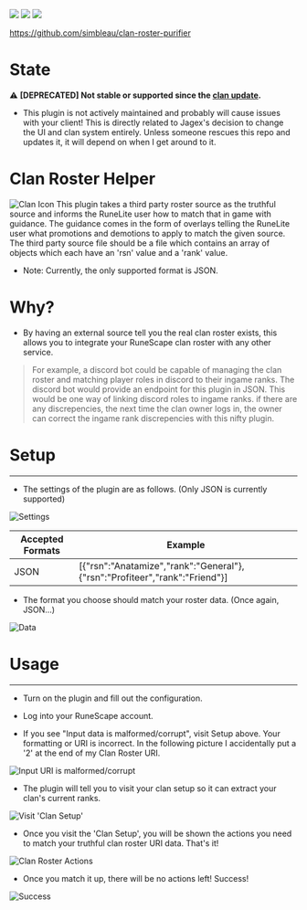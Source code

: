 [![](https://img.shields.io/endpoint?url=https://i.pluginhub.info/shields/rank/author/Spencer%20Imbleau)](https://runelite.net/plugin-hub) [![](https://img.shields.io/endpoint?url=https://i.pluginhub.info/shields/rank/plugin/clan-roster-helper-plugin)](https://runelite.net/plugin-hub) [![](https://img.shields.io/endpoint?url=https://i.pluginhub.info/shields/installs/plugin/clan-roster-helper-plugin)](https://runelite.net/plugin-hub) 

https://github.com/simbleau/clan-roster-purifier

# State

⚠️ **[DEPRECATED] Not stable or supported since the [clan update](https://secure.runescape.com/m=news/clans-soft-launch?oldschool=1).**

  - This plugin is not actively maintained and probably will cause issues with your client! This is directly related to Jagex's decision to change the UI and clan system entirely. Unless someone rescues this repo and updates it, it will depend on when I get around to it.

# Clan Roster Helper

![Clan Icon](https://imbleau.com/runelite/third-party-roster/icon.png) This plugin takes a third party roster source as the truthful source and informs the RuneLite user how to match that in game with guidance. The guidance comes in the form of overlays telling the RuneLite user what promotions and demotions to apply to match  the given source. The third party source file should be a file which contains an array of objects which each have an 'rsn' value and a 'rank' value.

  - Note: Currently, the only supported format is JSON.

# Why?

  - By having an external source tell you the real clan roster exists, this allows you to integrate your RuneScape clan roster with any other service. 
  > For example, a discord bot could be capable of managing the clan roster and matching player roles in discord to their ingame ranks. The discord bot would provide an endpoint for this plugin in JSON. This would be one way of linking discord roles to ingame ranks. if there are any discrepencies, the next time the clan owner logs in, the owner can correct the ingame rank discrepencies with this nifty plugin.


# Setup
---
  - The settings of the plugin are as follows. (Only JSON is currently supported)

   ![Settings](https://imbleau.com/runelite/third-party-roster/settings.png)

   | Accepted Formats | Example |
   | ------ | ------ |
   | JSON | [{"rsn":"Anatamize","rank":"General"}, {"rsn":"Profiteer","rank":"Friend"}] |

  - The format you choose should match your roster data. (Once again, JSON...)

   ![Data](https://imbleau.com/runelite/third-party-roster/example_input.png)

# Usage
---
  - Turn on the plugin and fill out the configuration.

  - Log into your RuneScape account.

  - If you see "Input data is malformed/corrupt", visit Setup above. Your formatting or URI is incorrect. In the following picture I accidentally put a '2' at the end of my Clan Roster URI.

   ![Input URI is malformed/corrupt](https://imbleau.com/runelite/third-party-roster/input_malformed2.png)

  - The plugin will tell you to visit your clan setup so it can extract your clan's current ranks.

   ![Visit 'Clan Setup'](https://imbleau.com/runelite/third-party-roster/visit_setup.png)

  - Once you visit the 'Clan Setup', you will be shown the actions you need to match your truthful clan roster URI data. That's it!

   ![Clan Roster Actions](https://imbleau.com/runelite/third-party-roster/actions.png)

  - Once you match it up, there will be no actions left! Success!

   ![Success](https://imbleau.com/runelite/third-party-roster/no_actions.png)
